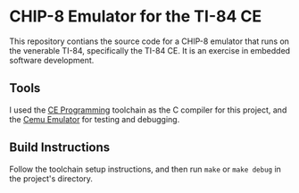 # CHIP-8 Emulator for the TI-84 CE

This repository contians the source code for a CHIP-8 emulator that runs on the venerable TI-84, specifically the TI-84 CE. It is an exercise in embedded software development.

## Tools

I used the [CE Programming](https://github.com/CE-Programming/toolchain) toolchain as the C compiler for this project, and the [Cemu Emulator](https://github.com/CE-Programming/CEmu) for testing and debugging.

## Build Instructions

Follow the toolchain setup instructions, and then run `make` or `make debug` in the project's directory.
